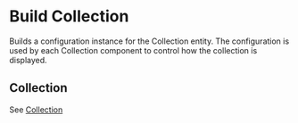 # Build Collection

Builds a configuration instance for the Collection entity.
The configuration is used by each Collection component to control how the collection is displayed.

## Collection

See [Collection](./collection/Collection.md)
